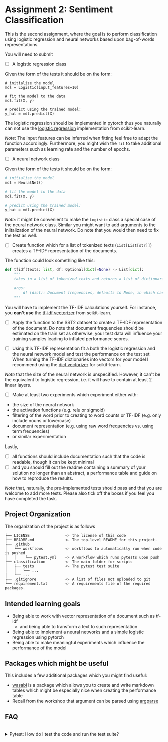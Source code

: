 

# Assignment 2: Sentiment Classification
This is the second assignment, where the goal is to perform classification using logistic regression and neural networks based upon bag-of-words representations.

You will need to submit

- [ ] A logistic regression class


Given the form of the tests it should be on the form:
```
# initialize the model
mdl = Logistic(input_features=10)

# fit the model to the data
mdl.fit(X, y)

# predict using the trained model:
y_hat = mdl.predict(X)
```

The logistic regression should be implemented in pytorch thus you naturally can not use the [logistic regression](https://scikit-learn.org/stable/modules/generated/sklearn.linear_model.LogisticRegression.html) implementation from scikit-learn.

*Note*: The input features can be inferred when fitting feel free to adapt the function accordingly. Furthermore, you might wish the `fit` to take additional parameters such as learning rate and the number of epochs. 


- [ ] A neural network class

Given the form of the tests it should be on the form:

```py
# initialize the model
mdl = NeuralNet()

# fit the model to the data
mdl.fit(X, y)

# predict using the trained model:
y_hat = mdl.predict(X)
```

*Note*: it might be convenient to make the `Logistic` class a special case of the neural network class. Similar you might want to add arguments to the iniitalization of the neural network. Do note that you would then need to fix the test as well.

- [ ] Create function which for a list of tokenized texts (`List[List[str]]`) creates a TF-IDF representation of the documents.

The function could look something like this:
```py
def tfidf(texts: list, df: Optional[dict]=None) -> List[dict]:
    """
    takes in a list of tokenized texts and returns a list of dictionaries

    args:
        df (dict): Document frequencies, defaults to None, in which case it is estimated from the texts.
    """
```

You will have to implement the TF-IDF calculations yourself. For instance, you **can't use** the [tf-idf vectorizer](https://scikit-learn.org/stable/modules/generated/sklearn.feature_extraction.text.TfidfVectorizer.html) from scikit-learn. 

- [ ] Apply the function to the SST2 dataset to create a TF-IDF representation of the document.
Do note that document frequencies should be estimated on the train set as otherwise, your test data will influence your training samples leading to inflated performance scores.


- [ ] Using this TF-IDF representation fit a both the logistic regression and the neural network model and test the performance on the test set
When turning the TF-IDF dictionaries into vectors for your model I recommend using the [dict vectorizer](https://scikit-learn.org/stable/modules/generated/sklearn.feature_extraction.DictVectorizer.html) for scikit-learn.

*Note* that the size of the neural network is unspecified. However, it can't be the equivalent to logistic regression, i.e. it will have to contain at least 2 linear layers.

- [ ] Make at least two experiments which experiment either with:
- the size of the neural network
- the activation functions (e.g. relu or sigmoid)
- filtering of the word prior to creating to word counts or TF-IDF (e.g. only include nouns or lowercase)
- document representation (e.g. using raw word frequencies vs. using term frequencies)
- or similar experimentation

Lastly, 
  - [ ] all functions should include documentation such that the code is readable, though it can be kept minimal
  - [ ] and you should fill out the readme containing a summary of your solution no longer than an abstract, a performance table and guide on how to reproduce the results.

*Note* that, naturally, the pre-implemented tests should pass and that you are welcome to add more tests. Please also tick off the boxes if you feel you have completed the task.


## Project Organization
The organization of the project is as follows

```
├── LICENSE                <- the license of this code
├── README.md              <- The top-level README for this project.
├── .github            
│   └── workflows          <- workflows to automatically run when code is pushed
│   │    └── pytest.yml    <- A workflow which runs pytests upon push
├── classification         <- The main folder for scripts
│   ├── tests              <- The pytest test suite
│   │   └── ...
|   └── ...
├── .gitignore             <- A list of files not uploaded to git
└── requirement.txt        <- A requirements file of the required packages.
```


## Intended learning goals
- Being able to work with vector representation of a document such as tf-idf
  - and being able to transform a text to such representation
- Being able to implement a neural networks and a simple logistic regression using pytorch
- Being able to make meaningful experiments which influence the performance of the model


## Packages which might be useful
This includes a few additional packages which you might find useful: 

- [wasabi](https://pypi.org/project/wasabi/) is a package which allows you to create and write markdown tables which might be especially nice when creating the performance table
- Recall from the workshop that argument can be parsed using [argparse](https://docs.python.org/3/library/argparse.html)


## FAQ

<br /> 

<details>
  <summary> Pytest: How do I test the code and run the test suite?</summary>

To run the test suite (pytests) you will need to install the required dependencies. This can be done using 


```
pip install -r requirements.txt
pip install pytest

python -m pytest
```

which will run all the test in the `tests` folder.

Specific tests can be run using:

```
python -m pytest path/to/test_script.py
```

**VS Code**
You can also run your test directly in VS Code. See the guide on the [pytest integration](https://code.visualstudio.com/docs/python/testing) here.

**Code Coverage**
If you want to check code coverage you can run the following:
```
pip install pytest-cov

python -m pytest --cov=.
```



</details>


<br /> 
